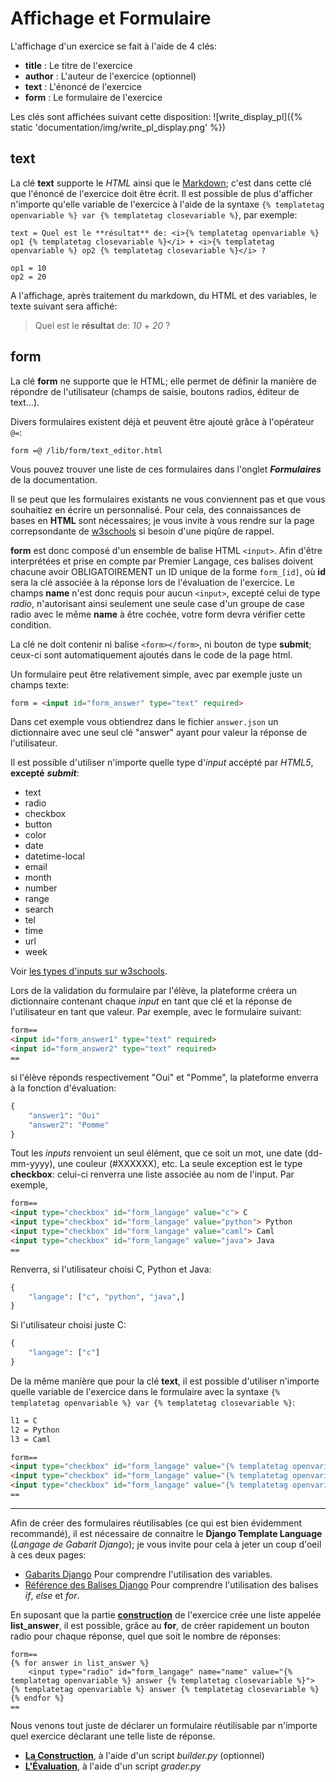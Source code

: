 # Affichage et Formulaire
L'affichage d'un exercice se fait à l'aide de 4 clés:
* **title** : Le titre de l'exercice
* **author** : L'auteur de l'exercice (optionnel)
* **text** : L'énoncé de l'exercice
* **form** : Le formulaire de l'exercice

Les clés sont affichées suivant cette disposition:
![write_display_pl]({% static 'documentation/img/write_pl_display.png' %})



## text
La clé **text** supporte le *HTML* ainsi que le [Markdown](https://fr.wikipedia.org/wiki/Markdown);
c'est dans cette clé que l'énoncé de l'exercice doit être écrit. Il est possible de plus
d'afficher n'importe qu'elle variable de l'exercice à l'aide de la syntaxe `{% templatetag openvariable %} var {% templatetag closevariable %}`,
par exemple:
```
text = Quel est le **résultat** de: <i>{% templatetag openvariable %} op1 {% templatetag closevariable %}</i> + <i>{% templatetag openvariable %} op2 {% templatetag closevariable %}</i> ?

op1 = 10
op2 = 20
```
A l'affichage, après traitement du markdown, du HTML et des variables, le texte 
suivant sera affiché:  
> Quel est le **résultat** de: *10* + *20* ?



## form
La clé **form** ne supporte que le HTML; elle permet de définir la manière de
répondre de l'utilisateur (champs de saisie, boutons radios, éditeur de text...).

Divers formulaires existent déjà et peuvent être ajouté grâce à l'opérateur `@=`:
```
form =@ /lib/form/text_editor.html
```
Vous pouvez trouver une liste de ces formulaires dans l'onglet ***Formulaires***
de la documentation.


Il se peut que les formulaires existants ne vous conviennent pas et que vous
souhaitiez en écrire un personnalisé. Pour cela, des connaissances de bases en **HTML**
sont nécessaires; je vous invite à vous rendre sur la page correpsondante
de [w3schools](https://www.w3schools.com/html/html_forms.asp) si besoin d'une
piqûre de rappel.

**form** est donc composé d'un ensemble de balise HTML `<input>`. Afin d'être interprétées et prise en compte 
par Premier Langage, ces balises doivent chacune avoir OBLIGATOIREMENT un ID unique de la forme
`form_[id]`, où **id** sera la clé associée à la réponse lors de l'évaluation
de l'exercice. Le champs **name** n'est donc requis pour aucun `<input>`,
excepté celui de type *radio*, n'autorisant ainsi seulement une seule case
d'un groupe de case radio avec le même **name** à être cochée, votre form devra vérifier cette condition.

La clé ne doit contenir ni balise `<form></form>`, ni bouton de type **submit**; ceux-ci sont automatiquement ajoutés dans le code de la page html.

Un formulaire peut être relativement simple, avec par exemple juste un champs texte:
```html
form = <input id="form_answer" type="text" required>
```

Dans cet exemple vous obtiendrez dans le fichier `answer.json` un dictionnaire avec une seul clé "answer" ayant pour valeur la réponse de l'utilisateur.


Il est possible d'utiliser n'importe quelle type d'*input* accépté par *HTML5*, **excepté**  ***submit***:
* text
* radio
* checkbox
* button
* color
* date
* datetime-local
* email
* month
* number
* range
* search
* tel
* time
* url
* week

Voir [les types d'inputs sur w3schools](https://www.w3schools.com/html/html_form_input_types.asp).


Lors de la validation du formulaire par l'élève, la plateforme créera un dictionnaire
contenant chaque *input* en tant que clé et la réponse de l'utilisateur en tant que valeur.
Par exemple, avec le formulaire suivant:
```html
form==
<input id="form_answer1" type="text" required>
<input id="form_answer2" type="text" required>
==
```
si l'élève réponds respectivement "Oui" et "Pomme", la plateforme enverra à la
fonction d'évaluation:
```python
{
    "answer1": "Oui"
    "answer2": "Pomme"
}
```
Tout les *inputs* renvoient un seul élément, que ce soit un mot, une date (dd-mm-yyyy),
une couleur (#XXXXXX), etc. La seule exception est le type **checkbox**:
celui-ci renverra une liste associée au nom de l'input. Par exemple,
```html
form==
<input type="checkbox" id="form_langage" value="c"> C
<input type="checkbox" id="form_langage" value="python"> Python
<input type="checkbox" id="form_langage" value="caml"> Caml
<input type="checkbox" id="form_langage" value="java"> Java
==
```
Renverra, si l'utilisateur choisi C, Python et Java:
```python
{
    "langage": ["c", "python", "java",]
}
```
Si l'utilisateur choisi juste C:
```python
{
    "langage": ["c"]
}
```

De la même manière que pour la clé **text**, il est possible d'utiliser n'importe
quelle variable de l'exercice dans le formulaire avec la syntaxe `{% templatetag openvariable %} var {% templatetag closevariable %}`:
```html
l1 = C
l2 = Python
l3 = Caml

form==
<input type="checkbox" id="form_langage" value="{% templatetag openvariable %} l1 {% templatetag closevariable %}"> {% templatetag openvariable %} l1 {% templatetag closevariable %}
<input type="checkbox" id="form_langage" value="{% templatetag openvariable %} l2 {% templatetag closevariable %}"> {% templatetag openvariable %} l2 {% templatetag closevariable %}
<input type="checkbox" id="form_langage" value="{% templatetag openvariable %} l3 {% templatetag closevariable %}"> {% templatetag openvariable %} l3 {% templatetag closevariable %}
==
```
___

Afin de créer des formulaires réutilisables (ce qui est bien évidemment recommandé),
il est nécessaire de connaitre le **Django Template Language** (*Langage de Gabarit Django*);
je vous invite pour cela à jeter un coup d'oeil à ces deux pages:
* [Gabarits Django](https://docs.djangoproject.com/fr/2.0/topics/templates/#variables)
  Pour comprendre l'utilisation des variables.
* [Référence des Balises Django](https://docs.djangoproject.com/fr/2.0/ref/templates/builtins/#ref-templates-builtins-tags)
  Pour comprendre l'utilisation des balises *if*, *else* et *for*.

En suposant que la partie **[construction](../construction/)** de l'exercice
crée une liste appelée **list_answer**, il est possible, grâce au **for**, de
créer rapidement un bouton radio pour chaque réponse, quel que soit le nombre de réponses:
```
form==
{% for answer in list_answer %}
    <input type="radio" id="form_langage" name="name" value="{% templatetag openvariable %} answer {% templatetag closevariable %}"> {% templatetag openvariable %} answer {% templatetag closevariable %}
{% endfor %}
==
```

Nous venons tout juste de déclarer un formulaire réutilisable par n'importe quel
exercice déclarant une telle liste de réponse.



* **[La Construction](../construction/)**, à l'aide d'un script *builder.py* (optionnel)
* **[L'Évaluation](../evaluation/)**, à l'aide d'un script *grader.py*
